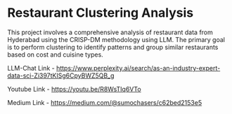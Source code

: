 # Restaurant Clustering Analysis

This project involves a comprehensive analysis of restaurant data from Hyderabad using the CRISP-DM methodology using LLM. 
The primary goal is to perform clustering to identify patterns and group similar restaurants based on cost and cuisine types.

LLM-Chat Link - https://www.perplexity.ai/search/as-an-industry-expert-data-sci-Zi397tKISg6CpyBWZ5QB_g

Youtube Link - https://youtu.be/R8WsTIq6VTo

Medium Link - https://medium.com/@sumochasers/c62bed2153e5